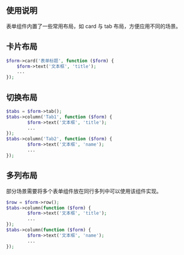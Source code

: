 ## 使用说明

表单组件内置了一些常用布局，如 card 与 tab 布局，方便应用不同的场景。

## 卡片布局

```php
$form->card('表单标题', function ($form) {
    $form->text('文本框', 'title');
    ...
});
```

## 切换布局

```php
$tabs = $form->tab();
$tabs->column('Tab1', function ($form) {
        $form->text('文本框', 'title');
        ...
});
$tabs->column('Tab2', function ($form) {
        $form->text('文本框', 'name');
        ...
});
```

## 多列布局

部分场景需要将多个表单组件放在同行多列中可以使用该组件实现。

```php
$row = $form->row();
$tabs->column(function ($form) {
        $form->text('文本框', 'title');
        ...
});
$tabs->column(function ($form) {
        $form->text('文本框', 'name');
        ...
});
```